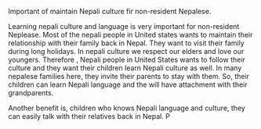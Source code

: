 <p>Important of maintain Nepali culture fir non-resident Nepalese.</p><p>Learning nepali culture and language is very important for non-resident Neplease. Most of the nepali people in United states wants to maintain their relationship with their family back in Nepal. They want to visit their family during long holidays. In nepali culture we respect our elders and love our youngers. Therefore , Nepali people in United States wants to follow their culture and they want their children learn Nepali culture as well. In many nepalese families here, they invite their parents to stay with them. So, their children can learn Nepali language and the will have attachment with their grandparents. &nbsp;</p><p>Another benefit is, children who knows Nepali language and culture, they can easily talk with their relatives back in Nepal. P</p>
